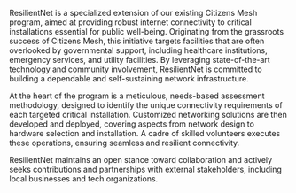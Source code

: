 ResilientNet is a specialized extension of our existing Citizens Mesh program, aimed at providing robust internet connectivity to critical installations essential for public well-being. Originating from the grassroots success of Citizens Mesh, this initiative targets facilities that are often overlooked by governmental support, including healthcare institutions, emergency services, and utility facilities. By leveraging state-of-the-art technology and community involvement, ResilientNet is committed to building a dependable and self-sustaining network infrastructure.

At the heart of the program is a meticulous, needs-based assessment methodology, designed to identify the unique connectivity requirements of each targeted critical installation. Customized networking solutions are then developed and deployed, covering aspects from network design to hardware selection and installation. A cadre of skilled volunteers executes these operations, ensuring seamless and resilient connectivity.

ResilientNet maintains an open stance toward collaboration and actively seeks contributions and partnerships with external stakeholders, including local businesses and tech organizations.

